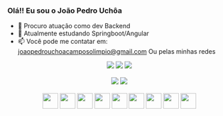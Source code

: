 ### Olá!! Eu sou o João Pedro Uchôa


- 🔭 Procuro atuação como dev Backend
- 🌱 Atualmente estudando Springboot/Angular
- 📫 Você pode me contatar em: joaopedrouchoacamposolimpio@gmail.com Ou pelas minhas redes

<div align="center"> 
 <a href="https://twitter.com/JWaitForItP" target="_blank"><img src="https://img.shields.io/badge/Twitter-1DA1F2?style=for-the-badge&logo=twitter&logoColor=white" target="_blank"></a> 
  <a href = "mailto:joaopedrouchoacampos@gmail.com"><img src="https://img.shields.io/badge/-Gmail-%23333?style=for-the-badge&logo=gmail&logoColor=white" target="_blank"></a>
  <a href="https://www.linkedin.com/in/pedrouchoa/" target="_blank"><img src="https://img.shields.io/badge/-LinkedIn-%230077B5?style=for-the-badge&logo=linkedin&logoColor=white" target="_blank"></a> 
</div>

<br>

<div align="center">
	<img src="https://github-readme-stats.vercel.app/api?username=PedroUchoa&theme=midnight-purple"/>
	<img src="https://github-readme-stats-git-masterrstaa-rickstaa.vercel.app/api/top-langs/?username=PedroUchoa&layout=compact&theme=midnight-purple"/>	
</div>

<br>

<div align="center">
	<img height="35" src="https://img.shields.io/badge/Mysql-000?style=for-the-badge&logo=mysql" />
	<img height="35" src="https://img.shields.io/badge/Java-000?style=for-the-badge&logo=java" />
	<img height="35" src="https://img.shields.io/badge/Springboot-000?style=for-the-badge&logo=springboot" />
	<img height="35" src="https://img.shields.io/badge/HTML5-000?style=for-the-badge&logo=html5" />
	<img height="35" src="https://img.shields.io/badge/CSS3-000?style=for-the-badge&logo=css3&logoColor=264CE4" />
	<img height="35" src="https://img.shields.io/badge/JavaScript-000?style=for-the-badge&logo=javascript" />
	<img height="35" src="https://img.shields.io/badge/TypeScript-000?style=for-the-badge&logo=typescript" />
	<img height="35" src="https://img.shields.io/badge/React-000?style=for-the-badge&logo=react" />
	<img height="35" src="https://img.shields.io/badge/Angular-000?style=for-the-badge&logo=angular&logoColor=C3002F" />
</div>


   

